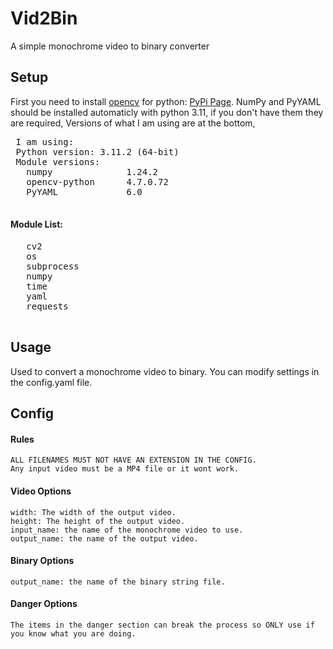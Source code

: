 # Vid2Bin
 A simple monochrome video to binary converter

## Setup
 First you need to install [opencv](https://opencv.org/) for python: [PyPi Page](https://pypi.org/project/opencv-python/).
 NumPy and PyYAML should be installed automaticly with python 3.11, if you don't have them they are required, Versions of
 what I am using are at the bottom, 
 <pre>
 I am using:
 Python version: 3.11.2 (64-bit)
 Module versions:
   numpy              1.24.2
   opencv-python      4.7.0.72
   PyYAML             6.0
 </pre>
 #### Module List:
 <pre>
   cv2
   os
   subprocess
   numpy
   time
   yaml
   requests
 </pre>

## Usage
  Used to convert a monochrome video to binary.
  You can modify settings in the config.yaml file.

## Config
  #### Rules
    ALL FILENAMES MUST NOT HAVE AN EXTENSION IN THE CONFIG.
    Any input video must be a MP4 file or it wont work.
  #### Video Options
    width: The width of the output video.
    height: The height of the output video.
    input_name: the name of the monochrome video to use.
    output_name: the name of the output video.
  #### Binary Options
    output_name: the name of the binary string file.
  #### Danger Options
    The items in the danger section can break the process so ONLY use if you know what you are doing.
